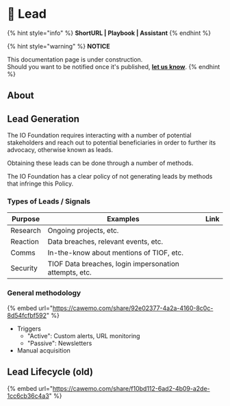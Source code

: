 # 🚧 Lead

{% hint style="info" %}
**ShortURL | Playbook | Assistant**
{% endhint %}

{% hint style="warning" %}
**NOTICE**

This documentation page is under construction.\
Should you want to be notified once it's published, [**let us know**](https://tiof.click/TIOFTarianUpdatesService).
{% endhint %}

## About





## Lead Generation

The IO Foundation requires interacting with a number of potential stakeholders and reach out to potential beneficiaries in order to further its advocacy, otherwise known as leads.

Obtaining these leads can be done through a number of methods.

The IO Foundation has a clear policy of not generating leads by methods that infringe this Policy.

### Types of Leads / Signals

| Purpose  | Examples                                               | Link |
| -------- | ------------------------------------------------------ | ---- |
| Research | Ongoing projects, etc.                                 |      |
| Reaction | Data breaches, relevant events, etc.                   |      |
| Comms    | In-the-know about mentions of TIOF, etc.               |      |
| Security | TIOF Data breaches, login impersonation attempts, etc. |      |





### General methodology



{% embed url="https://cawemo.com/share/92e02377-4a2a-4160-8c0c-8d54fcfbf592" %}

* Triggers
  * "Active": Custom alerts, URL monitoring
  * "Passive": Newsletters
* Manual acquisition













## Lead Lifecycle (old)

{% embed url="https://cawemo.com/share/f10bd112-6ad2-4b09-a2de-1cc6cb36c4a3" %}

